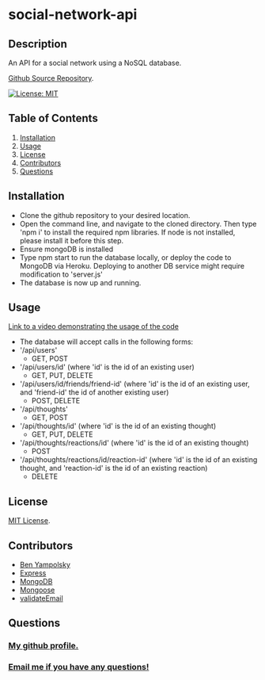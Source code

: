 # social-network-api

## Description
An API for a social network using a NoSQL database. 

[Github Source Repository](https://github.com/byampols/social-network-api).

[![License: MIT](https://img.shields.io/badge/License-MIT-yellow.svg)](https://opensource.org/licenses/MIT)

## Table of Contents
1. [Installation](#installation)
2. [Usage](#usage)
3. [License](#license)
4. [Contributors](#contributors)
5. [Questions](#questions)

## Installation
* Clone the github repository to your desired location.
* Open the command line, and navigate to the cloned directory. Then type 'npm i' to install the required npm libraries. If node is not installed, please install it before this step.
* Ensure mongoDB is installed
* Type npm start to run the database locally, or deploy the code to MongoDB via Heroku. Deploying to another DB service might require modification to 'server.js'
* The database is now up and running.

## Usage

[Link to a video demonstrating the usage of the code](https://drive.google.com/file/d/1wzgu8-bLbFEBaFeoJ4uVLdLxPdTKuCza/view?usp=sharing)

*  The database will accept calls in the following forms:
* '/api/users'
  * GET, POST
* '/api/users/id' (where 'id' is the id of an existing user)
  * GET, PUT, DELETE
* '/api/users/id/friends/friend-id' (where 'id' is the id of an existing user, and 'friend-id' the id of another existing user)
  * POST, DELETE
* '/api/thoughts'
  * GET, POST
* '/api/thoughts/id' (where 'id' is the id of an existing thought)
  * GET, PUT, DELETE
* '/api/thoughts/reactions/id' (where 'id' is the id of an existing thought)
  * POST
* '/api/thoughts/reactions/id/reaction-id' (where 'id' is the id of an existing thought, and 'reaction-id' is the id of an existing reaction)
  * DELETE


## License

[MIT License](https://opensource.org/licenses/MIT).

## Contributors
* [Ben Yampolsky](github.com/byampols)
* [Express](https://expressjs.com/)
* [MongoDB](https://www.mongodb.com/)
* [Mongoose](https://mongoosejs.com/docs/)
* [validateEmail](https://stackoverflow.com/a/24214767)

## Questions
### [My github profile.](https://github.com/byampols)
### [Email me if you have any questions!](byampols@alumni.cmu.edu)